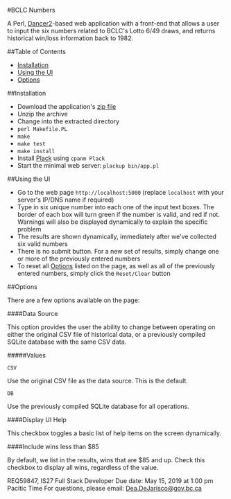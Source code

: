 #BCLC Numbers

A Perl, [Dancer2](https://metacpan.org/pod/Dancer2)-based web application with a
front-end that allows a user to input the six numbers related to BCLC's Lotto
6/49 draws, and returns historical win/loss information back to 1982.

##Table of Contents

- [Installation](#installation)
- [Using the UI](#using-the-ui)
- [Options](#options)

##Installation

- Download the application's [zip file](https://github.com/ddejarisco/codechallenge-REQ59847-00003/archive/master.zip)
- Unzip the archive
- Change into the extracted directory
- `perl Makefile.PL`
- `make`
- `make test`
- `make install`
- Install [Plack](https://metacpan.org/pod/Plack) using `cpanm Plack`
- Start the minimal web server: `plackup bin/app.pl`

##Using the UI

- Go to the web page `http://localhost:5000` (replace `localhost` with your 
server's IP/DNS name if required)
- Type in six unique number into each one of the input text boxes. The border of
each box will turn green if the number is valid, and red if not. Warnings will
also be displayed dynamically to explain the specific problem
- The results are shown dynamically, immediately after we've collected six valid
numbers
- There is no submit button. For a new set of results, simply change one or more
of the previously entered numbers
- To reset all [Options](#options) listed on the page, as well as all of the
previously entered numbers, simply click the `Reset/Clear` button

##Options

There are a few options available on the page:

####Data Source

This option provides the user the ability to change between operating on either
the original CSV file of historical data, or a previously compiled SQLite 
database with the same CSV data.

#####Values

    CSV
    
Use the original CSV file as the data source. This is the default.

    DB
    
Use the previously compiled SQLite database for all operations.

####Display UI Help

This checkbox toggles a basic list of help items on the screen dynamically.

####Include wins less than $85

By default, we list in the results, wins that are $85 and up. Check this
checkbox to display all wins, regardless of the value.        

REQ59847, IS27 Full Stack Developer
Due date: May 15, 2019 at 1:00 pm Pacitic Time
For questions, please email: Dea.DeJarisco@gov.bc.ca

